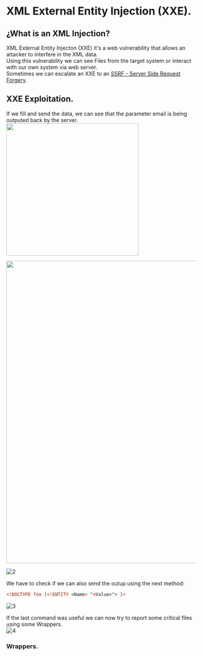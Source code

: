 # XML External Entity Injection (XXE).
## ¿What is an XML Injection?
XML External Entity Injecton (XXE) it's a web vulnerability that allows an attacker to interfere in the XML data. <br />
Using this vulnerability we can see Files from the target system or interact with our own system via web server. <br />
Sometimes we can escalate an XXE to an [SSRF - Server Side Request Forgery](https://github.com/alejandro-pentest/Hacking-Web/tree/main/Server-side%20request%20forgery%20(SSRF)).

## XXE Exploitation.
If we fill and send the data, we can see that the parameter email is being outputed back by the server.<br />
<img src="https://github.com/alejandro-pentest/Hacking-Web/assets/161533623/c60143c4-bda3-4a60-82a6-860ab2410da4" width="350">

<img src="https://github.com/alejandro-pentest/Hacking-Web/assets/161533623/5232d815-f5c9-4423-b751-2d7f422ee09a" width="800">

![2](https://github.com/alejandro-pentest/Hacking-Web/assets/161533623/5232d815-f5c9-4423-b751-2d7f422ee09a)

We have to check if we can also send the outup using the next method:<br />
```xml
<!DOCTYPE foo [<!ENTITY <Name> "<Value>"> ]>
```
![3](https://github.com/alejandro-pentest/Hacking-Web/assets/161533623/f557d264-8ae4-4d03-b479-8f2fcaf13f52)<br />

If the last command was useful we can now try to report some critical files using some Wrappers.<br />
![4](https://github.com/alejandro-pentest/Hacking-Web/assets/161533623/eac5fa56-da99-429f-9d50-4168c56bac44)

### Wrappers.
